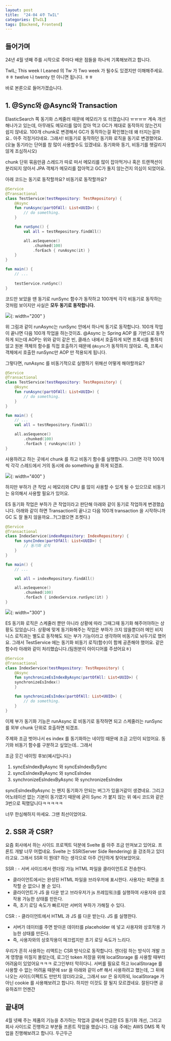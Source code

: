 ```yaml
---
layout: post
title:  "24-04 4주 TwIL"
categories: [TwIL]
tags: [Backend, Frontend]
---
```


## 들어가며
24년 4월 넷째 주를 시작으로 주마다 배운 점들을 하나씩 기록해보려고 합니다.

TwIL; This week I Leaned 의 Tw 가 Two week 가 될수도 있겠지만 이해해주세요.ㅎㅎ twelve 나 twenty 만 아니면 됩니다. ㅎㅎ
 
 
바로 본론으로 들어가겠습니다. 

## 1. @Sync와 @Async와 Transaction
ElasticSearch 쪽 동기화 스케줄러 때문에 메모리가 또 터졌습니다 ㅠㅠㅠㅠ
계속 개선해나가고 있는데, 아무래도 메모리를 많이 잡아 먹고 GC가 제대로 동작하지 않는건지 쉽지 않네요.
100개 chunk로 변경해서 GC가 동작하는걸 확인했는데 왜 터지는걸까요.. 아주 걱정거리네요.
그래서! 비동기로 동작하던 동기화 로직을 동기로 변경했어요. (오늘 동기라는 단어를 참 많이 사용할수도 있겠네요. 동기화와 동기, 비동기를 헷갈리지 않게 조심하시오)

chunk 단위 묶음만큼 스레드가 따로 떠서 메모리를 많이 잡아먹거나 혹은 트랜잭션이 분리되지 않아서 JPA 객체가 메모리를 잡아먹고 GC가 돌지 않는건지 의심이 되었어요.

아래 코드는 동기로 동작할까요? 비동기로 동작할까요?
```kotlin
@Service
@Transactional
class TestService(testRepository: TestRepository) {
    @Async
    fun runAsync(partOfAll: List<UUID>) {
        // do something.
    }

    fun runSync() {
        val all = testRepository.findAll()

        all.asSequence()
            .chunked(100)
            .forEach { runAsync(it) }
    }
}

fun main() {
    // ...
  
    testService.runSync()
}
```

코드만 보았을 땐 동기로 runSync 함수가 동작하고 100개씩 각각 비동기로 동작하는 것처럼 보이지만 사실은 **모두 동기로 동작합니다.** 

![](/assets/img/post1-1.png){: width="200" }

위 그림과 같이 runAsync는 runSync 안에서 하나씩 동기로 동작합니다. 100개 작업이 끝나면 다음 100개 작업을 하는것이죠.
@Async 는 Spring AOP 를 기반으로 동작하게 되는데 AOP는 위와 같이 같은 빈, 클래스 내에서 호출하게 되면 프록시를 통하지 않고 원본 객체의 함수를 직접 호출하기 때문에 `@Async`가 동작하지 않아요.
즉, 프록시 객체에서 호출한 runSync만 AOP 만 적용되게 됩니다. 


그렇다면, runAsync 를 비동기적으로 실행하기 위해선 어떻게 해야할까요?


```kotlin
@Service
@Transactional
class TestService(testRepository: TestRepository) {
    @Async
    fun runAsync(partOfAll: List<UUID>) {
        // do something.
    }
}

fun main() {
    // ...
    val all = testRepository.findAll()

    all.asSequence()
        .chunked(100)
        .forEach { runAsync(it) }
}
```

사용하려고 하는 곳에서 chunk 를 하고 비동기 함수를 실행합니다. 그러면 각각 100개씩 각각 스레드에서 거의 동시에 do something 을 하게 되겠죠.

![](/assets/img/post1-2.png){: width="400" }

하지만 부하가 큰 작업 시 메모리와 CPU 를 많이 사용할 수 있게 될 수 있으므로 비동기는 유의해서 사용할 필요가 있어요.

ES 동기화 작업은 부하가 큰 작업이라고 판단해 아래와 같이 동기로 작업하게 변경했습니다. 아래와 같이 하면 Transaction이 끝나고 다음 100개 transaction 을 시작하니까 GC 도 잘 돌지 않을까요...?(그랬으면 조켓다.)


```kotlin
@Service
@Transactional
class IndexService(indexRepository: IndexRepository) {
    fun syncIndex(partOfAll: List<UUID>) {
        // 동기화 로직
    }
}

fun main() {
    // ...

    val all = indexRepository.findAll()

    all.asSequence()
        .chunked(100)
        .forEach { indexService.runSync(it) }
}
```
![](/assets/img/post1-3.png){: width="300" }

ES 동기화 로직은 스케줄러 뿐만 아니라 상황에 따라 그때그때 동기화 해주어야하는 상황도 있었습니다. 상황에 맞게 동기화해주는 작업은 부하가 크지 않을뿐더러 메인 비지니스 로직과는 별도로 동작해도 되는 부가 기능이라고 생각하여 비동기로 놔두기로 했어요.
그래서 TestService 에는 동기화 비동기 로직(함수)이 함께 공존해야 했어요. 같은 함수라 아래와 같이 처리했습니다.(팀원분이 아이디어를 주셨어요ㅎ)

```kotlin
@Service
@Transactional
class IndexService(testRepository: TestRepository) {
	@Async
	fun synchronizeEsIndexByAsync(partOfAll: List<UUID>) {
    synchronizeEsIndex()
	}

	fun synchronizeEsIndex(partOfAll: List<UUID>) {
		// do something.
	}
}

```
이제 부가 동기화 기능은 runAsync 로 비동기로 동작하면 되고 스케줄러는 runSync를 외부 chunk 단위로 호출하면 되겠죠.

주제와 조금 벗어나서 es index 를 동기화하는 네이밍 때문에 조금 고민이 되었어요. 동기와 비동기 함수를 구분하고 싶었는데.. 그래서

조금 웃긴 네이밍 후보(예시입니다.)

1. syncEsIndexByAsync 와 syncEsIndexBySync
2. syncEsIndexByAsync 와 syncEsIndex
3. synchronizeEsIndexByAsync 와 synchronizeEsIndex

syncEsIndexByAsync 는 왠지 동기화가 안되는 버그가 있을거같이 생겼네요. 그리고 어노테이션 없는 기본이 동기였기 때문에 굳이 Sync 가 붙지 않는 위 예시 코드와 같은 3번으로 픽했답니다ㅋㅋㅋㅋㅋ

너무 한심해하지 마세요. 그땐 최선이었어요.


## 2. SSR 과 CSR?
요즘 회사에서 하는 사이드 프로젝트 덕분에 Svelte 를 아주 조금 만져보고 있어요. 프론트 개발 너무 어렵네요. Svelte 는 SSR(Server Side Rendering) 을 강조하고 있더라고요. 그래서 SSR 이 뭔데? 하는 생각으로 아주 간단하게 찾아보았어요.

SSR
: - 서버 사이드에서 렌더링 가능 HTML 파일을 클라이언트로 전송한다. 
  - 클라이언트에서는 완성된 HTML 파일을 브라우저에 표시한다. 사용자는 화면을 조작할 순 없으나 볼 순 있다.
  - 클라이언트가 JS 을 다운 받고 브라우저가 js 프레임워크를 실행하여 사용자와 상호작용 가능한 상태를 만든다.
  - 즉, 초기 로딩 속도가 빠르지만 서버의 부하가 가해질 수 있다.

CSR 
: - 클라이언트에서 HTML 과 JS 를 다운 받는다. JS 를 실행한다.
  - 서버가 데이터를 주면 받아온 데이터를 placeholder 에 넣고 사용자와 상호작용 가능한 상태를 만든다.
  - 즉, 사용자와의 상호작용이 매끄럽지만 초기 로딩 속도가 느리다.



우리가 흔히 사용하는 리액트는 CSR 방식으로 동작합니다. 렌더링 하는 방식이 개발 크게 영향을 미칠지 몰랐는데, 로그인 token 저장을 위해 localStorage 를 사용할 때부터 어려움이 있었어요ㅋㅋㅋ 로그인부터 막히다니.
서버를 필요로 하고 localStorage 를 사용할 수 없는 어려움 때문에 ssr 을 아래와 같이 off 해서 사용하려고 했는데, 그 뒤에 나오는 사이드이펙트도 만만치 않더라고요,, 그래서 ssr 은 유지하되, localStorage 가 아닌 cookie 를 사용해보려고 합니다. 하지만 이것도 잘 될지 모르겠네요. 잘된다면 공유하죠!!! 언젠간

## 끝내며
4월 넷째 주는 제품의 기능을 추가하는 작업과 글에서 언급한 ES 동기화 개선, 그리고 회사 사이드로 진행하고 부분들 프론트 작업을 했습니다. 
다음 주에는 AWS DMS 쪽 작업을 진행해보려고 합니다. 두근두근

